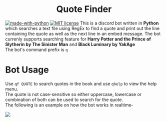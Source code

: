 <h1 align="center">Quote Finder</h1>

[![made-with-python](https://img.shields.io/badge/Made%20with-Python-1f425f.svg)](https://www.python.org/) [![MIT license](https://img.shields.io/badge/License-MIT-blue.svg)](https://lbesson.mit-license.org/)
This is a discord bot written in **Python** which searches a text file using RegEx to find a quote and print out the line containing the quote as well as the next line in an embed message. The bot currenly supports searching feature for **Harry Potter and the Prince of Slytherin by The Sinister Man** and **Black Luminary by YakAge** <br>The bot's command prefix is `q`<br>
# Bot Usage 
Use `qf QUOTE` to search quotes in the book and use `qhelp` to view the help menu.<br>The quote is not case-sensitive so either uppercase, lowercase or combination of both can be used to search for the quote.<br>The following is an example on how the bot works in realtime-

![](https://raw.githubusercontent.com/arzkar/Quote-Finder-Bot/main/images/bot_output.gif)
